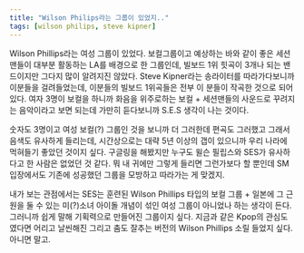 ```yaml
---
title: "Wilson Philips라는 그룹이 있었지.."
tags: [wilson philips, steve kipner]
---
```


Wilson Phillips라는 여성 그룹이 있었다. 보컬그룹이고 예상하는 바와 같이 좋은 세션맨들이 대부분 활동하는 LA를 배경으로 한 그룹인데, 빌보드 1위 힛곡이 3개나 되는 밴드이지만 그다지 많이 알려지진 않았다. Steve Kipner라는 송라이터를 따라가다보니까 이분들을 걸려들었는데, 이분들의 빌보드 1위곡들은 전부 이 분들이 작곡한 것으로 되어있다. 여자 3명이 보컬을 하니까 화음을 위주로하는 보컬 + 세션맨들의 사운드로 꾸려지는 음악이라고 보면 되는데 가만히 듣다보니까 S.E.S 생각이 나는 것이다. 

숫자도 3명이고 여성 보컬(?) 그룹인 것을 보니까 더 그러한데 편곡도 그러했고 그래서 음색도 유사하게 들리는데, 시간상으로는 대략 5년 이상의 갭이 있으니까 우리 나라에 먹혀들기 좋았던 것이지 싶다. 구글링을 해봤지만 누구도 윌슨 필립스와 SES가 유사하다고 한 사람은 없었던 것 같다. 뭐 내 귀에만 그렇게 들리면 그런가보다 할 뿐인데 SM 입장에서도 기존에 성공했던 그룹을 모방하고 따라가는 게 맞겠지.

내가 보는 관점에서는 SES는 훈련된 Wilson Phillips 타입의 보컬 그룹 + 일본에 그 근원을 둘 수 있는 미(?)소녀 아이돌 개념이 섞인 여성 그룹이 아니었나 하는 생각이 든다. 그러니까 쉽게 말해 기획력으로 만들어진 그룹이지 싶다. 지금과 같은 Kpop의 관심도 였다면 어리고 날씬해진 그리고 춤도 잘추는 버전의 Wilson Phillips 소릴 들었지 싶다. 아니면 말고.